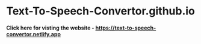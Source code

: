 # Text-To-Speech-Convertor.github.io
 <b>Click here for visting the website -<b>
 https://text-to-speech-convertor.netlify.app
